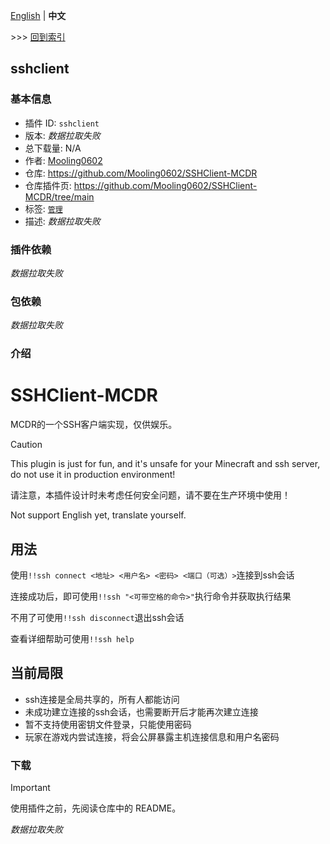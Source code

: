 [English](readme.md) | **中文**

\>\>\> [回到索引](/readme-zh_cn.md)

## sshclient

### 基本信息

- 插件 ID: `sshclient`
- 版本: *数据拉取失败*
- 总下载量: N/A
- 作者: [Mooling0602](https://github.com/Mooling0602)
- 仓库: https://github.com/Mooling0602/SSHClient-MCDR
- 仓库插件页: https://github.com/Mooling0602/SSHClient-MCDR/tree/main
- 标签: [`管理`](/labels/management/readme-zh_cn.md)
- 描述: *数据拉取失败*

### 插件依赖

*数据拉取失败*

### 包依赖

*数据拉取失败*

### 介绍

# SSHClient-MCDR
MCDR的一个SSH客户端实现，仅供娱乐。

> [!CAUTION]
> This plugin is just for fun, and it's unsafe for your Minecraft and ssh server, do not use it in production environment!
> 
> 请注意，本插件设计时未考虑任何安全问题，请不要在生产环境中使用！

Not support English yet, translate yourself.

## 用法
使用`!!ssh connect <地址> <用户名> <密码> <端口（可选）>`连接到ssh会话

连接成功后，即可使用`!!ssh "<可带空格的命令>"`执行命令并获取执行结果

不用了可使用`!!ssh disconnect`退出ssh会话

查看详细帮助可使用`!!ssh help`

## 当前局限
- ssh连接是全局共享的，所有人都能访问
- 未成功建立连接的ssh会话，也需要断开后才能再次建立连接
- 暂不支持使用密钥文件登录，只能使用密码
- 玩家在游戏内尝试连接，将会公屏暴露主机连接信息和用户名密码

### 下载

> [!IMPORTANT]
> 使用插件之前，先阅读仓库中的 README。

*数据拉取失败*

